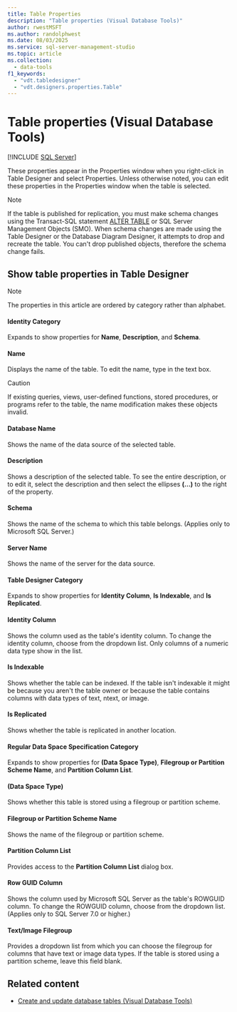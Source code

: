 ```yaml
---
title: Table Properties
description: "Table properties (Visual Database Tools)"
author: rwestMSFT
ms.author: randolphwest
ms.date: 08/03/2025
ms.service: sql-server-management-studio
ms.topic: article
ms.collection:
  - data-tools
f1_keywords:
  - "vdt.tabledesigner"
  - "vdt.designers.properties.Table"
---
```

# Table properties (Visual Database Tools)

[!INCLUDE [SQL Server](../includes/applies-to-version/sqlserver.md)]

These properties appear in the Properties window when you right-click in Table Designer and select Properties. Unless otherwise noted, you can edit these properties in the Properties window when the table is selected.

> [!NOTE]  
> If the table is published for replication, you must make schema changes using the Transact-SQL statement [ALTER TABLE](/sql/t-sql/statements/alter-table-transact-sql) or SQL Server Management Objects (SMO). When schema changes are made using the Table Designer or the Database Diagram Designer, it attempts to drop and recreate the table. You can't drop published objects, therefore the schema change fails.

## Show table properties in Table Designer

> [!NOTE]  
> The properties in this article are ordered by category rather than alphabet.

#### Identity Category

Expands to show properties for **Name**, **Description**, and **Schema**.

#### Name

Displays the name of the table. To edit the name, type in the text box.

> [!CAUTION]  
> If existing queries, views, user-defined functions, stored procedures, or programs refer to the table, the name modification makes these objects invalid.

#### Database Name

Shows the name of the data source of the selected table.

#### Description

Shows a description of the selected table. To see the entire description, or to edit it, select the description and then select the ellipses **(...)** to the right of the property.

#### Schema

Shows the name of the schema to which this table belongs. (Applies only to Microsoft SQL Server.)

#### Server Name

Shows the name of the server for the data source.

#### Table Designer Category

Expands to show properties for **Identity Column**, **Is Indexable**, and **Is Replicated**.

#### Identity Column

Shows the column used as the table's identity column. To change the identity column, choose from the dropdown list. Only columns of a numeric data type show in the list.

#### Is Indexable

Shows whether the table can be indexed. If the table isn't indexable it might be because you aren't the table owner or because the table contains columns with data types of text, ntext, or image.

#### Is Replicated

Shows whether the table is replicated in another location.

#### Regular Data Space Specification Category

Expands to show properties for **(Data Space Type)**, **Filegroup or Partition Scheme Name**, and **Partition Column List**.

#### (Data Space Type)

Shows whether this table is stored using a filegroup or partition scheme.

#### Filegroup or Partition Scheme Name

Shows the name of the filegroup or partition scheme.

#### Partition Column List

Provides access to the **Partition Column List** dialog box.

#### Row GUID Column

Shows the column used by Microsoft SQL Server as the table's ROWGUID column. To change the ROWGUID column, choose from the dropdown list. (Applies only to SQL Server 7.0 or higher.)

#### Text/Image Filegroup

Provides a dropdown list from which you can choose the filegroup for columns that have text or image data types. If the table is stored using a partition scheme, leave this field blank.

## Related content

- [Create and update database tables (Visual Database Tools)](design-tables-visual-database-tools.md)
